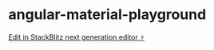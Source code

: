 # angular-material-playground

[Edit in StackBlitz next generation editor ⚡️](https://stackblitz.com/~/github.com/Evertt/angular-material-playground)